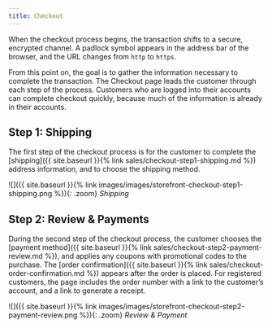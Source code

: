 ```yaml
---
title: Checkout
---
```


When the checkout process begins, the transaction shifts to a secure, encrypted channel. A padlock symbol appears in the address bar of the browser, and the URL changes from `http` to `https`.

From this point on, the goal is to gather the information necessary to complete the transaction. The Checkout page leads the customer through each step of the process. Customers who are logged into their accounts can complete checkout quickly, because much of the information is already in their accounts.

## Step 1: Shipping

The first step of the checkout process is for the customer to complete the [shipping]({{ site.baseurl }}{% link sales/checkout-step1-shipping.md %}) address information, and to choose the shipping method.

![]({{ site.baseurl }}{% link images/images/storefront-checkout-step1-shipping.png %}){: .zoom}
_Shipping_

## Step 2: Review &amp; Payments

During the second step of the checkout process, the customer chooses the [payment method]({{ site.baseurl }}{% link sales/checkout-step2-payment-review.md %}), and applies any coupons with promotional codes to the purchase. The [order confirmation]({{ site.baseurl }}{% link sales/checkout-order-confirmation.md %}) appears after the order is placed. For registered customers, the page includes the order number with a link to the customer’s account, and a link to generate a receipt.

![]({{ site.baseurl }}{% link images/images/storefront-checkout-step2-payment-review.png %}){: .zoom}
_Review & Payment_
